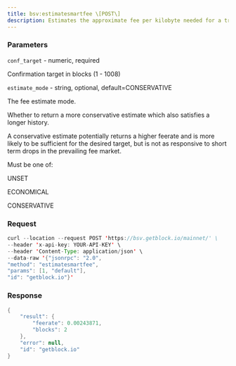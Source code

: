 ```yaml
---
title: bsv:estimatesmartfee \[POST\]
description: Estimates the approximate fee per kilobyte needed for a transaction tobegin confirmation within conf_target blocks if possible and return thenumber of blocks for which the estimate is valid. Uses virtualtransaction size as defined in BIP 141 (witness data is discounted).
---
```


### Parameters


`conf_target` - numeric, required

Confirmation target in blocks (1 - 1008)

`estimate_mode` - string, optional, default=CONSERVATIVE

The fee estimate mode.

Whether to return a more conservative estimate which also satisfies a
longer history.

A conservative estimate potentially returns a higher feerate and is more
likely to be sufficient for the desired target, but is not as responsive
to short term drops in the prevailing fee market.

Must be one of:

UNSET

ECONOMICAL

CONSERVATIVE

### Request

``` java
curl --location --request POST 'https://bsv.getblock.io/mainnet/' \ 
--header 'x-api-key: YOUR-API-KEY' \ 
--header 'Content-Type: application/json' \ 
--data-raw '{"jsonrpc": "2.0",
"method": "estimatesmartfee",
"params": [1, "default"],
"id": "getblock.io"}'
```

###  Response

``` java
{
    "result": {
        "feerate": 0.00243871,
        "blocks": 2
    },
    "error": null,
    "id": "getblock.io"
}
```

